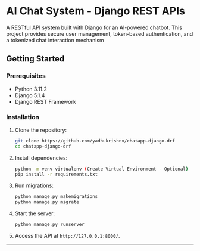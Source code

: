 # AI Chat System - Django REST APIs  
A RESTful API system built with Django for an AI-powered chatbot. This project provides secure user management, token-based authentication, and a tokenized chat interaction mechanism




## Getting Started

### Prerequisites  
- Python 3.11.2
- Django 5.1.4
- Django REST Framework  

### Installation  
1. Clone the repository:  
   ```bash
   git clone https://github.com/yadhukrishnx/chatapp-django-drf
   cd chatapp-django-drf
   ```  

2. Install dependencies:  
   ```bash
   python -m venv virtualenv (Create Virtual Environment - Optional)
   pip install -r requirements.txt
   ```  

3. Run migrations:  
   ```bash
   python manage.py makemigrations
   python manage.py migrate
   ```  

4. Start the server:  
   ```bash
   python manage.py runserver
   ```  

5. Access the API at `http://127.0.0.1:8000/`.  

---
